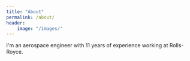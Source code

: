 ```yaml
---
title: "About"
permalink: /about/
header: 
    image: "/images/"
---
```


I'm an aerospace engineer with 11 years of experience working at Rolls-Royce.